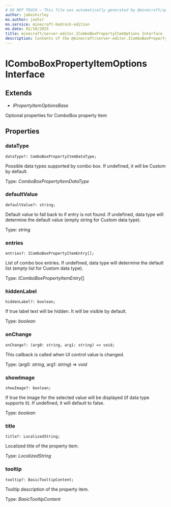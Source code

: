 ```yaml
---
# DO NOT TOUCH — This file was automatically generated by @minecraft/api-docs-generator, to report problems file an issue at https://github.com/Mojang/minecraft-scripting-libraries
author: jakeshirley
ms.author: jashir
ms.service: minecraft-bedrock-edition
ms.date: 02/10/2025
title: minecraft/server-editor.IComboBoxPropertyItemOptions Interface
description: Contents of the @minecraft/server-editor.IComboBoxPropertyItemOptions class.
---
```

# IComboBoxPropertyItemOptions Interface

## Extends
- *IPropertyItemOptionsBase*

Optional properties for ComboBox property item

## Properties

### **dataType**
`dataType?: ComboBoxPropertyItemDataType;`

Possible data types supported by combo box. If undefined, it will be Custom by default.

Type: *ComboBoxPropertyItemDataType*

### **defaultValue**
`defaultValue?: string;`

Default value to fall back to if entry is not found. If undefined, data type will determine the default value (empty string for Custom data type).

Type: *string*

### **entries**
`entries?: IComboBoxPropertyItemEntry[];`

List of combo box entries. If undefined, data type will determine the default list (empty list for Custom data type).

Type: *IComboBoxPropertyItemEntry*[]

### **hiddenLabel**
`hiddenLabel?: boolean;`

If true label text will be hidden. It will be visible by default.

Type: *boolean*

### **onChange**
`onChange?: (arg0: string, arg1: string) => void;`

This callback is called when UI control value is changed.

Type: (arg0: *string*, arg1: *string*) => *void*

### **showImage**
`showImage?: boolean;`

If true the image for the selected value will be displayed (if data type supports it). If undefined, it will default to false.

Type: *boolean*

### **title**
`title?: LocalizedString;`

Localized title of the property item.

Type: *LocalizedString*

### **tooltip**
`tooltip?: BasicTooltipContent;`

Tooltip description of the property item.

Type: *BasicTooltipContent*
